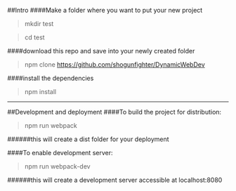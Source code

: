 ##Intro
####Make a folder where you want to put your new project
	
> mkdir test

> cd test

####download this repo and save into your newly created folder
> npm clone https://github.com/shogunfighter/DynamicWebDev

####install the dependencies
> npm install


---


##Development and deployment
####To build the project for distribution:

> npm run webpack

######this will create a dist folder for your deployment

####To enable development server:

> npm run webpack-dev

######this will create a development server accessible at localhost:8080
